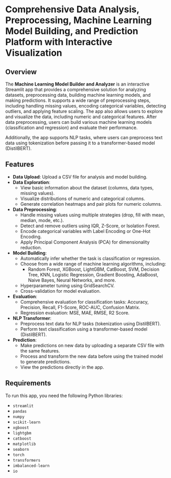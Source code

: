 # Comprehensive Data Analysis, Preprocessing, Machine Learning Model Building, and Prediction Platform with Interactive Visualization

## Overview
The **Machine Learning Model Builder and Analyzer** is an interactive Streamlit app that provides a comprehensive solution for analyzing datasets, preprocessing data, building machine learning models, and making predictions. It supports a wide range of preprocessing steps, including handling missing values, encoding categorical variables, detecting outliers, and applying feature scaling. The app also allows users to explore and visualize the data, including numeric and categorical features. After data preprocessing, users can build various machine learning models (classification and regression) and evaluate their performance.

Additionally, the app supports NLP tasks, where users can preprocess text data using tokenization before passing it to a transformer-based model (DistilBERT).

## Features
- **Data Upload**: Upload a CSV file for analysis and model building.
- **Data Exploration**: 
  - View basic information about the dataset (columns, data types, missing values).
  - Visualize distributions of numeric and categorical columns.
  - Generate correlation heatmaps and pair plots for numeric columns.
- **Data Preprocessing**: 
  - Handle missing values using multiple strategies (drop, fill with mean, median, mode, etc.).
  - Detect and remove outliers using IQR, Z-Score, or Isolation Forest.
  - Encode categorical variables with Label Encoding or One-Hot Encoding.
  - Apply Principal Component Analysis (PCA) for dimensionality reduction.
- **Model Building**: 
  - Automatically infer whether the task is classification or regression.
  - Choose from a wide range of machine learning algorithms, including:
    - Random Forest, XGBoost, LightGBM, CatBoost, SVM, Decision Tree, KNN, Logistic Regression, Gradient Boosting, AdaBoost, Naive Bayes, Neural Networks, and more.
  - Hyperparameter tuning using GridSearchCV.
  - Cross-validation for model evaluation.
- **Evaluation**: 
  - Comprehensive evaluation for classification tasks: Accuracy, Precision, Recall, F1-Score, ROC-AUC, Confusion Matrix.
  - Regression evaluation: MSE, MAE, RMSE, R2 Score.
- **NLP Transformer**: 
  - Preprocess text data for NLP tasks (tokenization using DistilBERT).
  - Perform text classification using a transformer-based model (DistilBERT).
- **Prediction**:
  - Make predictions on new data by uploading a separate CSV file with the same features.
  - Process and transform the new data before using the trained model to generate predictions.
  - View the predictions directly in the app.

## Requirements
To run this app, you need the following Python libraries:

- `streamlit`
- `pandas`
- `numpy`
- `scikit-learn`
- `xgboost`
- `lightgbm`
- `catboost`
- `matplotlib`
- `seaborn`
- `torch`
- `transformers`
- `imbalanced-learn`
- `io`
